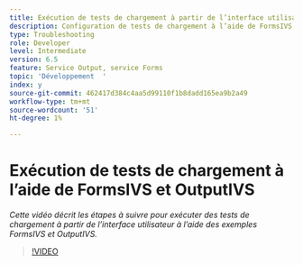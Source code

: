 ```yaml
---
title: Exécution de tests de chargement à partir de l’interface utilisateur à l’aide d’exemples OOTB FormsIVS et OutputIVS
description: Configuration de tests de chargement à l’aide de FormsIVS et OutputIVS
type: Troubleshooting
role: Developer
level: Intermediate
version: 6.5
feature: Service Output, service Forms
topic: 'Développement  '
index: y
source-git-commit: 462417d384c4aa5d99110f1b8dadd165ea9b2a49
workflow-type: tm+mt
source-wordcount: '51'
ht-degree: 1%

---
```



# Exécution de tests de chargement à l’aide de FormsIVS et OutputIVS

*Cette vidéo décrit les étapes à suivre pour exécuter des tests de chargement à partir de l’interface utilisateur à l’aide des exemples FormsIVS et OutputIVS.*

>[!VIDEO](https://video.tv.adobe.com/v/335507?quality=9&learn=on)
